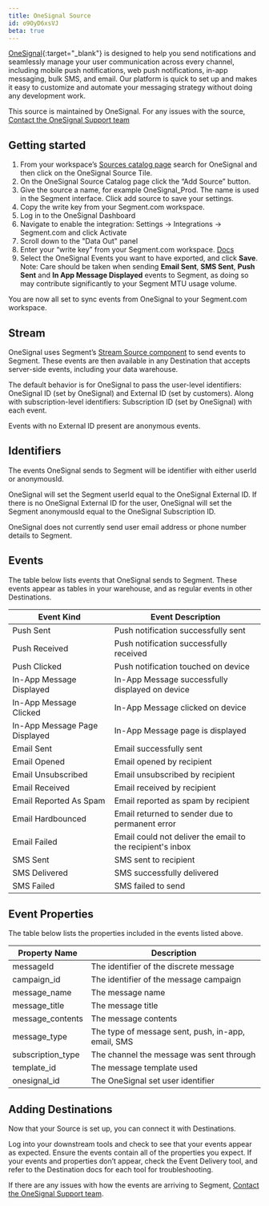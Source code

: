 ```yaml
---
title: OneSignal Source
id: o9OyD6xsVJ
beta: true
---
```


[OneSignal](https://onesignal.com){:target="_blank"} is designed to help you send notifications and seamlessly manage your user communication across every channel, including mobile push notifications, web push notifications, in-app messaging, bulk SMS, and email. Our platform is quick to set up and makes it easy to customize and automate your messaging strategy without doing any development work.

This source is maintained by OneSignal. For any issues with the source, [Contact the OneSignal Support team](mailto:support@onesignal.com)


## Getting started

1. From your workspace’s [Sources catalog page](https://app.segment.com/goto-my-workspace/sources/catalog) search for OneSignal and then click on the OneSignal Source Tile. 
2. On the OneSignal Source Catalog page click the “Add Source” button.
3. Give the source a name, for example OneSignal_Prod. The name is used in the Segment interface. Click add source to save your settings. 
4. Copy the write key from your Segment.com workspace. 
5. Log in to the OneSignal Dashboard
6. Navigate to enable the integration: Settings -> Integrations -> Segment.com and click Activate
7. Scroll down to the "Data Out" panel
8. Enter your “write key” from your Segment.com workspace. [Docs](https://segment.com/docs/connections/find-writekey)
9. Select the OneSignal Events you want to have exported, and click **Save**. Note: Care should be taken when sending **Email Sent**, **SMS Sent**, **Push Sent** and **In App Message Displayed** events to Segment, as doing so may contribute significantly to your Segment MTU usage volume. 

You are now all set to sync events from OneSignal to your Segment.com workspace. 

## Stream

OneSignal uses Segment’s [Stream Source component](https://segment.com/docs/partners/streams/) to send events to Segment. These events are then available in any Destination that accepts server-side events, including your data warehouse.

The default behavior is for OneSignal to pass the user-level identifiers: OneSignal ID (set by OneSignal) and External ID (set by customers). Along with subscription-level identifiers: Subscription ID (set by OneSignal) with each event. 

Events with no External ID present are anonymous events.

## Identifiers
The events OneSignal sends to Segment will be identifier with either userId or anonymousId.

OneSignal will set the Segment userId equal to the OneSignal External ID. If there is no OneSignal External ID for the user, OneSignal will set the Segment anonymousId equal to the OneSignal Subscription ID.

OneSignal does not currently send user email address or phone number details to Segment.


## Events

The table below lists events that OneSignal sends to Segment. These events appear as tables in your warehouse, and as regular events in other Destinations. 

| Event Kind                    | Event Description                                |
| ----------------------------- | ------------------------------------------------ |
| Push Sent                     | Push notification successfully sent              |
| Push Received                 | Push notification successfully received          |
| Push Clicked                  | Push notification touched on device              |
| In-App Message Displayed      | In-App Message successfully displayed on device  |
| In-App Message Clicked        | In-App Message clicked on device                 |
| In-App Message Page Displayed | In-App Message page is displayed                 |
| Email Sent                    | Email successfully sent                          |
| Email Opened                  | Email opened by recipient                                   |
| Email Unsubscribed            | Email unsubscribed by recipient                             |
| Email Received                | Email received by recipient                                 |
| Email Reported As Spam        | Email reported as spam by recipient                         |
| Email Hardbounced             | Email returned to sender due to permanent error             |
| Email Failed                  | Email could not deliver the email to the recipient's inbox  |
| SMS Sent                      | SMS sent to recipient                                       |
| SMS Delivered                 | SMS successfully delivered                                  |
| SMS Failed                    | SMS failed to send                                          |

## Event Properties

The table below lists the properties included in the events listed above.

| Property Name     | Description                                        |
| ----------------- | ---------------------------------------------------|
| messageId         | The identifier of the discrete message             |
| campaign_id       | The identifier of the message campaign             |
| message_name      | The message name                                   |
| message_title     | The message title                                   |
| message_contents  | The message contents                               |
| message_type      | The type of message sent, push, in-app, email, SMS |
| subscription_type | The channel the message was sent through           |
| template_id       | The message template used                          |
| onesignal_id      | The OneSignal set user identifier                  |



## Adding Destinations

Now that your Source is set up, you can connect it with Destinations.

Log into your downstream tools and check to see that your events appear as expected. Ensure the events contain all of the properties you expect. If your events and properties don’t appear, check the Event Delivery tool, and refer to the Destination docs for each tool for troubleshooting.

If there are any issues with how the events are arriving to Segment, [Contact the OneSignal Support team](mailto:support@onesignal.com).
